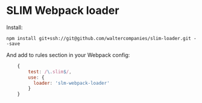 # SLIM Webpack loader

Install:

    npm install git+ssh://git@github.com/waltercompanies/slim-loader.git --save

And add to rules section in your Webpack config:

```js
    {
        test: /\.slim$/,
        use: {
          loader: 'slm-webpack-loader'
        }
    }
```
